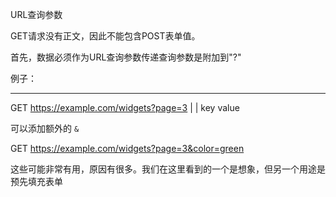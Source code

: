 URL查询参数

GET请求没有正文，因此不能包含POST表单值。

首先，数据必须作为URL查询参数传递查询参数是附加到"?"

例子：

---

GET https://example.com/widgets?page=3
							    |        |
							 key     value

可以添加额外的 `&`

GET https://example.com/widgets?page=3&color=green

这些可能非常有用，原因有很多。我们在这里看到的一个是想象，但另一个用途是预先填充表单
